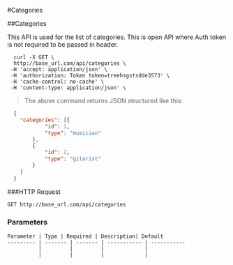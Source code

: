 
#Categories

##Categories

This API is used for the list of categories. 
This is open API where Auth token is not required to be passed in header.

```shells
  curl -X GET \
  http://base_url.com/api/categories \
 -H 'accept: application/json' \
 -H 'authorization: Token token=treehsgstsdde3573' \
 -H 'cache-control: no-cache' \
 -H 'content-type: application/json' \
```

> The above command returns JSON structured like this:

```json
  {
  	"categories": [{
  			"id": 1,
  			"type": "musician"
  		},
  		{
  			"id": 2,
  			"type": "gitarist"
  		}
  	]
  }
```

###HTTP Request

`GET http://base_url.com/api/categories`

### Parameters

    Parameter | Type | Required | Description| Default
    --------- | ------- | ------- | ----------- | -----------
              |         |         |             |
              |         |         |             |
        
 
